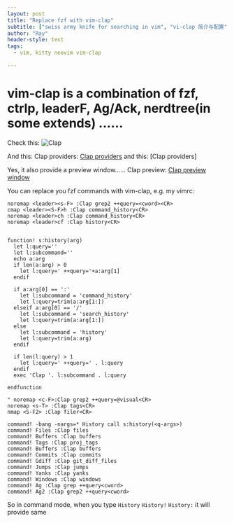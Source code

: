```yaml
---
layout: post
title: "Replace fzf with vim-clap"
subtitle: ["swiss army knife for searching in vim", "vi-clap 简介与配置"]
author: "Ray"
header-style: text
tags:
  - vim, kitty neovim vim-clap

---
```



# vim-clap is a combination of fzf, ctrlp, leaderF, Ag/Ack, nerdtree(in some extends) ......

Check this:
![Clap](https://user-images.githubusercontent.com/8850248/73323347-24467380-4282-11ea-8dac-5ef5a1ee63bb.gif)

And this:
Clap providers:
[Clap providers](https://github.com/liuchengxu/vim-clap#providers)
and this:
[Clap providers]

Yes, it also provide a preview window......
Clap preview:
[Clap preview window]()


You can replace you fzf commands with vim-clap, e.g. my vimrc:
```vim
noremap <leader><s-F> :Clap grep2 ++query=<cword><CR>
cmap <leader><S-F>h :Clap command_history<CR>
noremap <leader>ch :Clap command_history<CR>
noremap <leader>cf :Clap history<CR>


function! s:history(arg)
  let l:query=''
  let l:subcommand=''
  echo a:arg
  if len(a:arg) > 0
  	let l:query=' ++query='+a:arg[1]
  endif

  if a:arg[0] == ':'
    let l:subcommand = 'command_history'
    let l:query=trim(a:arg[1:])
  elseif a:arg[0] == '/'
    let l:subcommand = 'search_history'
    let l:query=trim(a:arg[1:])
  else
    let l:subcommand = 'history'
    let l:query=trim(a:arg)
  endif

  if len(l:query) > 1
    let l:query=' ++query=' . l:query
  endif
  exec 'Clap '. l:subcommand . l:query

endfunction

" noremap <c-F>:Clap grep2 ++query=@visual<CR>
noremap <s-T> :Clap tags<CR>
nmap <S-F2> :Clap filer<CR>

command! -bang -nargs=* History call s:history(<q-args>)
command! Files :Clap files
command! Buffers :Clap buffers
command! Tags :Clap proj_tags
command! Buffers :Clap buffers
command! Commits :Clap commits
command! Gdiff :Clap git_diff_files
command! Jumps :Clap jumps
command! Yanks :Clap yanks
command! Windows :Clap windows
command! Ag :Clap grep ++query<cword>
command! Ag2 :Clap grep2 ++query<cword>

```

So in command mode, when you type `History` `History!` `History:` it will provide same
